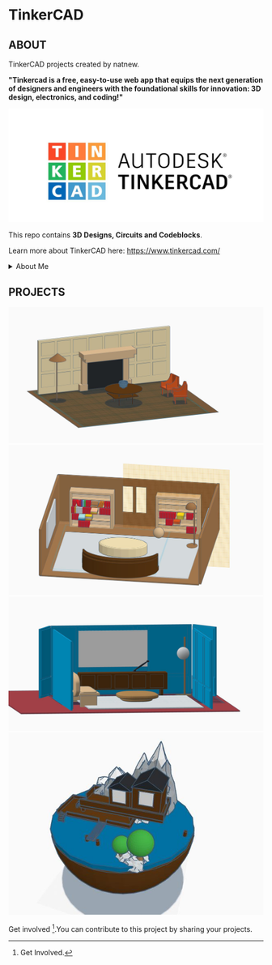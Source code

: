 # TinkerCAD
## ABOUT
TinkerCAD projects created by natnew.

**"Tinkercad is a free, easy-to-use web app that equips the next generation of designers and engineers with the foundational skills for innovation: 3D design, electronics, and coding!"**

![](https://github.com/natnew/TinkerCAD/blob/main/Tinkercad.JPG)

This repo contains **3D Designs, Circuits and Codeblocks**.

Learn more about TinkerCAD here: https://www.tinkercad.com/

<details>
  <summary> About Me </summary>
  </details>
  
## PROJECTS

![](https://github.com/natnew/TinkerCAD/blob/main/Tinker%20001.JPG)
![](https://github.com/natnew/TinkerCAD/blob/main/Tinker%20002.JPG)
![](https://github.com/natnew/TinkerCAD/blob/main/Tinker%20003.JPG)
![](https://github.com/natnew/TinkerCAD/blob/main/Island.JPG)


Get involved [^1].You can contribute to this project by sharing your projects.

[^1]: Get Involved.
